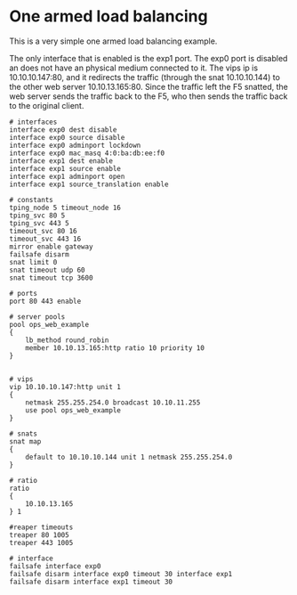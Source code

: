 # One armed load balancing

 This is a very simple one armed load balancing example. 
 
 The only interface that is enabled is the exp1 port.  The exp0 port is disabled an does not have an physical medium connected to it. The vips ip is 10.10.10.147:80, and it redirects the traffic (through the snat 10.10.10.144) to the other web server 10.10.13.165:80.  Since the traffic left the F5 snatted, the web server sends the traffic back to the F5, who then sends the traffic back to the original client. 
   
```   
# interfaces 
interface exp0 dest disable 
interface exp0 source disable 
interface exp0 adminport lockdown 
interface exp0 mac_masq 4:0:ba:db:ee:f0 
interface exp1 dest enable 
interface exp1 source enable 
interface exp1 adminport open 
interface exp1 source_translation enable  

# constants 
tping_node 5 timeout_node 16 
tping_svc 80 5 
tping_svc 443 5 
timeout_svc 80 16 
timeout_svc 443 16 
mirror enable gateway 
failsafe disarm 
snat limit 0 
snat timeout udp 60 
snat timeout tcp 3600  

# ports 
port 80 443 enable  

# server pools 
pool ops_web_example 
{    
    lb_method round_robin
    member 10.10.13.165:http ratio 10 priority 10 
}  


# vips 
vip 10.10.10.147:http unit 1 
{     
    netmask 255.255.254.0 broadcast 10.10.11.255     
    use pool ops_web_example 
}  

# snats 
snat map 
{ 
    default to 10.10.10.144 unit 1 netmask 255.255.254.0 
}  

# ratio 
ratio 
{     
    10.10.13.165    
} 1  

#reaper timeouts 
treaper 80 1005 
treaper 443 1005  

# interface 
failsafe interface exp0 
failsafe disarm interface exp0 timeout 30 interface exp1 
failsafe disarm interface exp1 timeout 30
```
